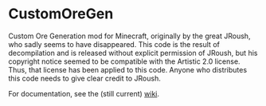 CustomOreGen
============

Custom Ore Generation mod for Minecraft, originally by the great
JRoush, who sadly seems to have disappeared. This code is the result
of decompilation and is released without explicit permission of
JRoush, but his copyright notice seemed to be compatible with the
Artistic 2.0 license. Thus, that license has been applied to this
code. Anyone who distributes this code needs to give clear credit to
JRoush.

For documentation, see the (still current)
[wiki](http://customoregen.shoutwiki.com/wiki/Main_Page).
